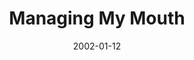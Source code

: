 ---
layout: message
category: message
series: "New Year, New Me"
title: "Managing My Mouth "
date: 2002-01-12
audio-description: "Some of the less talked about resolutions can lead to a healthier year for all of us.  "
audio: ""
audio-title: "Managing My Mouth "
audio-duration: "&#58;"
---